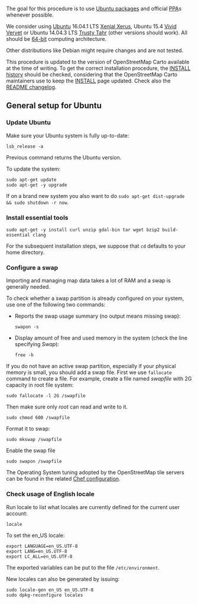 
The goal for this procedure is to use [Ubuntu packages](https://en.wikipedia.org/wiki/Ubuntu_(operating_system)#Package_classification_and_support) and official [PPA](https://developer.ubuntu.com/en/publish/other-forms-of-submitting-apps/ppa/)s whenever possible.

We consider using [Ubuntu](https://en.wikipedia.org/wiki/Ubuntu_(operating_system)) 16.04.1 LTS [Xenial Xerus](https://en.wikipedia.org/wiki/Ubuntu_version_history#Ubuntu_16.04_LTS_.28Xenial_Xerus.29), Ubuntu 15.4 [Vivid Vervet](https://en.wikipedia.org/wiki/Ubuntu_version_history#Ubuntu_15.04_.28Vivid_Vervet.29) or Ubuntu 14.04.3 LTS [Trusty Tahr](https://en.wikipedia.org/wiki/Ubuntu_version_history#Ubuntu_14.04_LTS_.28Trusty_Tahr.29) (other versions should work). All should be [64-bit](https://en.wikipedia.org/wiki/64-bit_computing) computing architecture.

Other distributions like Debian might require changes and are not tested.

This procedure is updated to the version of OpenStreetMap Carto available at the time of writing. To get the correct installation procedure, the [INSTALL history](https://github.com/gravitystorm/openstreetmap-carto/blame/master/INSTALL.md) should be checked, considering that the OpenStreetMap Carto maintainers use to keep the [INSTALL](https://github.com/gravitystorm/openstreetmap-carto/blob/master/INSTALL.md) page updated. Check also the [README changelog](https://github.com/gravitystorm/openstreetmap-carto/blame/master/README.md).

## General setup for Ubuntu

### Update Ubuntu

Make sure your Ubuntu system is fully up-to-date:

    lsb_release -a

Previous command returns the Ubuntu version.

To update the system:

```shell
sudo apt-get update
sudo apt-get -y upgrade
```

If on a brand new system you also want to do `sudo apt-get dist-upgrade && sudo shutdown -r now`.

### Install essential tools

    sudo apt-get -y install curl unzip gdal-bin tar wget bzip2 build-essential clang

For the subsequent installation steps, we suppose that `cd` defaults to your home directory.

### Configure a swap

Importing and managing map data takes a lot of RAM and a swap is generally needed.

To check whether a swap partition is already configured on your system, use one of the following two commands:

* Reports the swap usage summary (no output means missing swap):

      swapon -s

* Display amount of free and used memory in the system (check the line specifying *Swap*):

      free -h

If you do not have an active swap partition, especially if your physical memory is small, you should add a swap file. First we use `fallocate` command to create a file. For example, create a file named *swapfile* with 2G capacity in root file system:

    sudo fallocate -l 2G /swapfile

Then make sure only *root* can read and write to it.

    sudo chmod 600 /swapfile

Format it to swap:

    sudo mkswap /swapfile

Enable the swap file

    sudo swapon /swapfile
    
The Operating System tuning adopted by the OpenStreetMap tile servers can be found in the related [Chef configuration](https://github.com/openstreetmap/chef/blob/master/roles/tile.rb#L49-L63).

### Check usage of English locale

Run locale to list what locales are currently defined for the current user account:

    locale

To set the en_US locale:

    export LANGUAGE=en_US.UTF-8
    export LANG=en_US.UTF-8
    export LC_ALL=en_US.UTF-8

The exported variables can be put to the file `/etc/environment`.

New locales can also be generated by issuing:

    sudo locale-gen en_US en_US.UTF-8
    sudo dpkg-reconfigure locales
